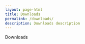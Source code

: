 ```yaml
---
layout: page-html
title: Downloads
permalink: /downloads/
description: Downloads description
---
```


Downloads 
